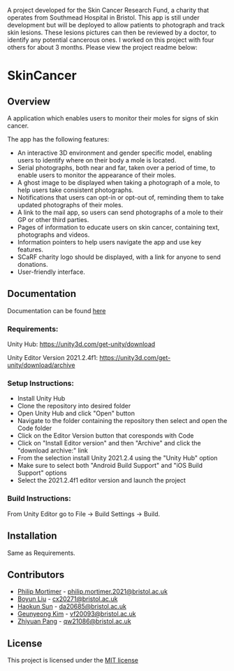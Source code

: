 A project developed for the Skin Cancer Research Fund, a charity that operates from Southmead Hospital in Bristol. This app is still under development but will be deployed to allow patients to photograph and track skin lesions. These lesions pictures can then be reviewed by a doctor, to identify any potential cancerous ones. I worked on this project with four others for about 3 months. Please view the project readme below:

# SkinCancer

## Overview
A application which enables users to monitor their moles for signs of skin cancer.

The app has the following features:
* An interactive 3D environment and gender specific model, enabling users to identify where on their body a mole is located.
* Serial photographs, both near and far, taken over a period of time, to enable users to monitor the appearance of their moles.
* A ghost image to be displayed when taking a photograph of a mole, to help users take consistent photographs.
* Notifications that users can opt-in or opt-out of, reminding them to take updated photographs of their moles.
* A link to the mail app, so users can send photographs of a mole to their GP or other third parties.
* Pages of information to educate users on skin cancer, containing text, photographs and videos.
* Information pointers to help users navigate the app and use key features.
* SCaRF charity logo should be displayed, with a link for anyone to send donations.
* User-friendly interface.

## Documentation

Documentation can be found [here](https://github.com/spe-uob/2022-SkinCancerMonitoringApp/tree/main/Documentation)

### Requirements:

Unity Hub: https://unity3d.com/get-unity/download

Unity Editor Version 2021.2.4f1: https://unity3d.com/get-unity/download/archive

### Setup Instructions:

* Install Unity Hub
* Clone the repository into desired folder
* Open Unity Hub and click "Open" button
* Navigate to the folder containing the repository then select and open the Code folder
* Click on the Editor Version button that coresponds with Code
* Click on "Install Editor version" and then "Archive" and click the "download archive:" link
* From the selection install Unity 2021.2.4 using the "Unity Hub" option
* Make sure to select both "Android Build Support" and "iOS Build Support" options
* Select the 2021.2.4f1 editor version and launch the project

### Build Instructions: 

From Unity Editor go to File -> Build Settings -> Build.

## Installation

Same as Requirements.

## Contributors

- [Philip Mortimer](https://github.com/PhilipMortimer) - philip.mortimer.2021@bristol.ac.uk
- [Boyun Liu](https://github.com/BoyunLiu) - cx20271@bristol.ac.uk
- [Haokun Sun](https://github.com/haokun229) - da20685@bristol.ac.uk
- [Geunyeong Kim](https://github.com/Dubutoto) - vf20093@bristol.ac.uk
- [Zhiyuan Pang](https://github.com/qw21086) - qw21086@bristol.ac.uk

## License

This project is licensed under the [MIT license](https://github.com/spe-uob/2022-SkinCancerMonitoringApp/blob/main/LICENSE)
